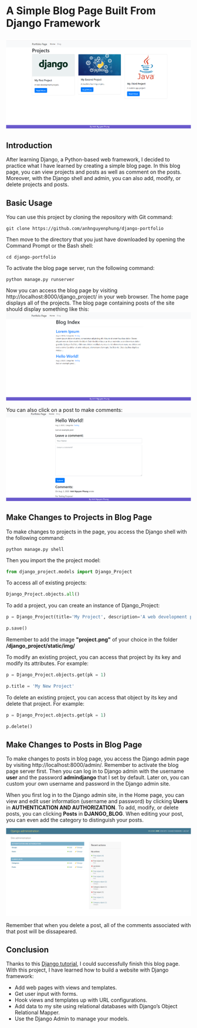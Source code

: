 # A Simple Blog Page Built From Django Framework
![project-page-photo](https://github.com/anhnguyenphung/django-portfolio/blob/master/images/project_page.png)
---

## Introduction
After learning Django, a Python-based web framework, I decided to practice what I have learned by creating a simple blog page. In this blog page, you can view projects and posts
as well as comment on the posts. Moreover, with the Django shell and admin, you can also add, modify, or delete projects and posts.

## Basic Usage
You can use this project by cloning the repository with Git command:
```
git clone https://github.com/anhnguyenphung/django-portfolio
```
Then move to the directory that you just have downloaded by opening the Command Prompt or the Bash shell:
```shell
cd django-portfolio
```
To activate the blog page server, run the following command:
```shell
python manage.py runserver
```
Now you can access the blog page by visiting http://localhost:8000/django_project/ in your web browser. The home page displays all of the projects. The blog page containing 
posts of the site should display something like this:
![blog-page-photo](https://github.com/anhnguyenphung/django-portfolio/blob/master/images/blog_page.png)

You can also click on a post to make comments:
![comment-page-photo](https://github.com/anhnguyenphung/django-portfolio/blob/master/images/comment_page.png)

## Make Changes to Projects in Blog Page
To make changes to projects in the page, you access the Django shell with the following command:
```shell
python manage.py shell
```
Then you import the the project model:
```python
from django_project.models import Django_Project
```
To access all of existing projects:
```python
Django_Project.objects.all()
```
To add a project, you can create an instance of Django_Project:
```python
p = Django_Project(title='My Project', description='A web development project.', technology='Django', image='img/project.png')
```
```python
p.save()
```
Remember to add the image **"project.png"** of your choice in the folder **/django_project/static/img/**

To modify an existing project, you can access that project by its key and modify its attributes. For example:
```python
p = Django_Project.objects.get(pk = 1)
```
```python
p.title = 'My New Project'
```
To delete an existing project, you can access that object by its key and delete that project. For example:
```python
p = Django_Project.objects.get(pk = 1)
```
```python
p.delete()
```

## Make Changes to Posts in Blog Page
To make changes to posts in blog page, you access the Django admin page by visiting http://localhost:8000/admin/. Remember to activate the blog page server first. Then you can
log in to Django admin with the username **user** and the password **admindjango** that I set by default. Later on, you can custom your own username and password in the Django
admin site.

When you first log in to the Django admin site, in the Home page, you can view and edit user information (username and password) by clicking **Users** in 
**AUTHENTICATION AND AUTHORIZATION**. To add, modify, or delete posts, you can clicking **Posts** in **DJANGO_BLOG**. When editing your post, you can even add the category
to distinguish your posts.

![admin-page-photo](https://github.com/anhnguyenphung/django-portfolio/blob/master/images/admin_page.png)

Remember that when you delete a post, all of the comments associated with that post will be dissapeared.

## Conclusion
Thanks to this [Django tutorial](https://realpython.com/get-started-with-django-1/), I could successfully finish this blog page. With this project, I have learned how to build
a website with Django framework:
* Add web pages with views and templates.
* Get user input with forms.
* Hook views and templates up with URL configurations.
* Add data to my site using relational databases with Django’s Object Relational Mapper.
* Use the Django Admin to manage your models.
